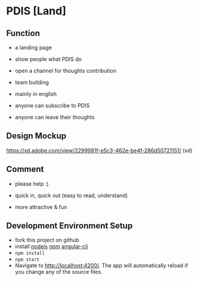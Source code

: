 PDIS [Land]
===========

Function
--------

-   a landing page

-   show people what PDIS do

-   open a channel for thoughts contribution

-   team building

-   mainly in english

-   anyone can subscribe to PDIS

-   anyone can leave their thoughts

Design Mockup
-------------

https://xd.adobe.com/view/2299981f-e5c3-462e-be4f-286d50721151/ (xd)

Comment
-------

-   please help :)

-   quick in, quick out (easy to read, understand)

-   more attractive & fun

Development Environment Setup
-----------------------------

-   fork this project on github
-   install [nodejs](https://nodejs.org/en/) [npm](https://www.npmjs.com/) [angular-cli](https://cli.angular.io/)
-   ```npm install```
-   ```npm start```
-   Navigate to [http://localhost:4200/](http://localhost:4200/). The app will automatically reload if you change any of the source files.
